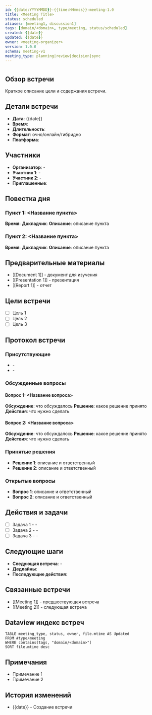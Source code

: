 ```yaml
---
id: {{date:YYYYMMDD}}-{{time:HHmmss}}-meeting-1.0
title: <Meeting Title>
status: scheduled
aliases: [meeting1, discussion1]
tags: [domain/<domain>, type/meeting, status/scheduled]
created: {{date}}
updated: {{date}}
owner: <meeting-organizer>
version: 1.0.0
schema: meeting-v1
meeting_type: planning|review|decision|sync
---
```


# <Meeting Title>

## Обзор встречи
Краткое описание цели и содержания встречи.

## Детали встречи
- **Дата**: {{date}}
- **Время**: <time>
- **Длительность**: <duration>
- **Формат**: очно/онлайн/гибридно
- **Платформа**: <platform>

## Участники
- **Организатор**: <Name> - <Role>
- **Участник 1**: <Name> - <Role>
- **Участник 2**: <Name> - <Role>
- **Приглашенные**: <List>

## Повестка дня

### Пункт 1: <Название пункта>
**Время**: <duration>
**Докладчик**: <Name>
**Описание**: описание пункта

### Пункт 2: <Название пункта>
**Время**: <duration>
**Докладчик**: <Name>
**Описание**: описание пункта

## Предварительные материалы
- [[Document 1]] - документ для изучения
- [[Presentation 1]] - презентация
- [[Report 1]] - отчет

## Цели встречи
- [ ] Цель 1
- [ ] Цель 2
- [ ] Цель 3

## Протокол встречи

### Присутствующие
- <Name> - <Role>
- <Name> - <Role>

### Обсужденные вопросы

#### Вопрос 1: <Название вопроса>
**Обсуждение**: что обсуждалось
**Решение**: какое решение принято
**Действия**: что нужно сделать

#### Вопрос 2: <Название вопроса>
**Обсуждение**: что обсуждалось
**Решение**: какое решение принято
**Действия**: что нужно сделать

### Принятые решения
- **Решение 1**: описание и ответственный
- **Решение 2**: описание и ответственный

### Открытые вопросы
- **Вопрос 1**: описание и ответственный
- **Вопрос 2**: описание и ответственный

## Действия и задачи
- [ ] Задача 1 - <assignee> - <deadline>
- [ ] Задача 2 - <assignee> - <deadline>
- [ ] Задача 3 - <assignee> - <deadline>

## Следующие шаги
- **Следующая встреча**: <date> - <topic>
- **Дедлайны**: <list>
- **Последующие действия**: <list>

## Связанные встречи
- [[Meeting 1]] - предшествующая встреча
- [[Meeting 2]] - следующая встреча

## Dataview индекс встреч
```dataview
TABLE meeting_type, status, owner, file.mtime AS Updated
FROM #type/meeting
WHERE contains(tags, "domain/<domain>")
SORT file.mtime desc
```

## Примечания
- Примечание 1
- Примечание 2

## История изменений
- {{date}} - Создание встречи